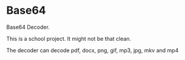 # Base64
Base64 Decoder.

This is a school project. It might not be that clean. 

The decoder can decode pdf, docx, png, gif, mp3, jpg, mkv and mp4
